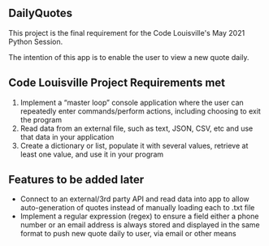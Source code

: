 ## DailyQuotes
This project is the final requirement for the Code Louisville's May 2021 Python Session.

The intention of this app is to enable the user to view a new quote daily.

## Code Louisville Project Requirements met
1. Implement a “master loop” console application where the user can repeatedly enter commands/perform actions, including choosing to exit the program
2. Read data from an external file, such as text, JSON, CSV, etc and use that data in your application
3. Create a dictionary or list, populate it with several values, retrieve at least one value, and use it in your program

## Features to be added later
- Connect to an external/3rd party API and read data into app to allow auto-generation of quotes instead of manually loading each to .txt file
- Implement a regular expression (regex) to ensure a field either a phone number or an email address is always stored and displayed in the same format to push new quote daily to user, via email or other means